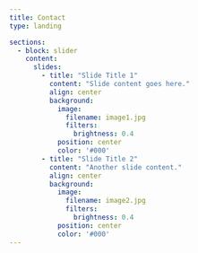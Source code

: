 ```yaml
---
title: Contact
type: landing

sections:
  - block: slider
    content:
      slides:
        - title: "Slide Title 1"
          content: "Slide content goes here."
          align: center
          background:
            image:
              filename: image1.jpg
              filters:
                brightness: 0.4
            position: center
            color: '#000'
        - title: "Slide Title 2"
          content: "Another slide content."
          align: center
          background:
            image:
              filename: image2.jpg
              filters:
                brightness: 0.4
            position: center
            color: '#000'
---
```

